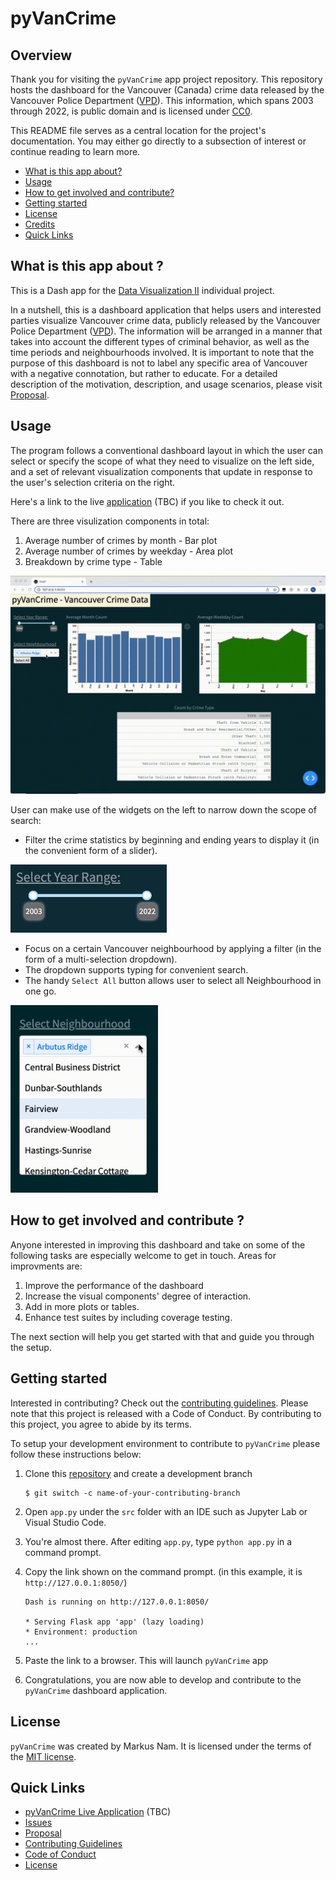 # pyVanCrime

## Overview

Thank you for visiting the `pyVanCrime` app project repository. This repository hosts the dashboard for the Vancouver (Canada) crime data released by the Vancouver Police Department ([VPD](https://vpd.ca/)). This information, which spans 2003 through 2022, is public domain and is licensed under [CC0](https://creativecommons.org/publicdomain/zero/1.0/).

This README file serves as a central location for the project's documentation. You may either go directly to a subsection of interest or continue reading to learn more.

* [What is this app about?](#what-is-this-app-about)
* [Usage](#usage)
* [How to get involved and contribute?](#how-to-get-involved-and-contribute)
* [Getting started](#getting-started)
* [License](#license)
* [Credits](#credits)
* [Quick Links](#quick-links)

## What is this app about ?

This is a Dash app for the [Data Visualization II](https://ubc-mds.github.io/course-descriptions/DSCI_532_viz-2/) individual project.

In a nutshell, this is a dashboard application that helps users and interested parties visualize Vancouver crime data, publicly released by the Vancouver Police Department ([VPD](https://vpd.ca/)). The information will be arranged in a manner that takes into account the different types of criminal behavior, as well as the time periods and neighbourhoods involved. It is important to note that the purpose of this dashboard is not to label any specific area of Vancouver with a negative connotation, but rather to educate. For a detailed description of the motivation, description, and usage scenarios, please visit [Proposal](reports/proposal.md).

## Usage

The program follows a conventional dashboard layout in which the user can select or specify the scope of what they need to visualize on the left side, and a set of relevant visualization components that update in response to the user's selection criteria on the right.

Here's a link to the live [application]() (TBC) if you like to check it out.

There are three visulization components in total: <br>
1. Average number of crimes by month - Bar plot
2. Average number of crimes by weekday - Area plot
3. Breakdown by crime type - Table

![](img/pyVancrime.gif)

User can make use of the widgets on the left to narrow down the scope of search:

-   Filter the crime statistics by beginning and ending years to display it (in the convenient form of a slider).

<img src='img/range-slider.jpg' width='250'>

-   Focus on a certain Vancouver neighbourhood by applying a filter (in the form of a multi-selection dropdown).
-   The dropdown supports typing for convenient search.
-   The handy `Select All` button allows user to select all Neighbourhood in one go.

<img src='img/dropdown.gif' height='300'>

## How to get involved and contribute ?

Anyone interested in improving this dashboard and take on some of the following tasks are especially welcome to get in touch. Areas for improvments are:

1.  Improve the performance of the dashboard
2.  Increase the visual components' degree of interaction.
3.  Add in more plots or tables.
4.  Enhance test suites by including coverage testing.

The next section will help you get started with that and guide you through the setup.

## Getting started

Interested in contributing? Check out the [contributing guidelines](CONTRIBUTING.md). Please note that this project is released with a Code of Conduct. By contributing to this project, you agree to abide by its terms.

To setup your development environment to contribute to `pyVanCrime` please follow these instructions below:

1.  Clone this [repository](https://github.com/markusnam/pyVanCrime) and create a development branch

    ``` console
    $ git switch -c name-of-your-contributing-branch
    ```

2.  Open `app.py` under the `src` folder with an IDE such as Jupyter Lab or Visual Studio Code.

3.  You're almost there. After editing `app.py`, type `python app.py` in a command prompt.

4.  Copy the link shown on the command prompt. (in this example, it is `http://127.0.0.1:8050/`)

    ``` console
    Dash is running on http://127.0.0.1:8050/

    * Serving Flask app 'app' (lazy loading)
    * Environment: production
    ...
    ```

5. Paste the link to a browser. This will launch `pyVanCrime` app

6.  Congratulations, you are now able to develop and contribute to the `pyVanCrime` dashboard application.

## License

`pyVanCrime` was created by Markus Nam. It is licensed under the terms of the [MIT license](LICENSE).


## Quick Links

-   [pyVanCrime Live Application]() (TBC)
-   [Issues](https://github.com/markusnam/pyVanCrime/issues)
-   [Proposal](reports/proposal.md)
-   [Contributing Guidelines](CONTRIBUTING.md)
-   [Code of Conduct](CODE_OF_CONDUCT.md)
-   [License](LICENSE)
